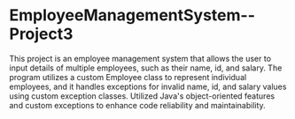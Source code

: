 # EmployeeManagementSystem--Project3
This project is an employee management system that allows the user to input details of multiple employees, such as their name, id, and salary. The program utilizes a custom Employee class to represent individual employees, and it handles exceptions for invalid name, id, and salary values using custom exception classes. Utilized Java's object-oriented features and custom exceptions to enhance code reliability and maintainability.
